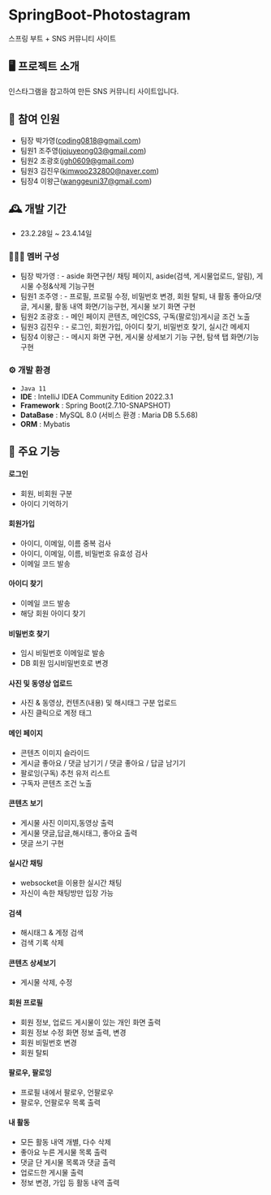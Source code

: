 # SpringBoot-Photostagram
스프링 부트 + SNS 커뮤니티 사이트

## 🖥️  프로젝트 소개 
인스타그램을 참고하여 만든 SNS 커뮤니티 사이트입니다.
<br>
## 🧑‍ 참여 인원
 -  팀장 박가영(coding0818@gmail.com)
 - 팀원1 조주영(jojuyeong03@gmail.com)
 - 팀원2 조광호(jgh0609@gmail.com)
 - 팀원3 김진우(kimwoo232800@naver.com)
 - 팀장4 이왕근(wanggeuni37@gmail.com)
## 🕰️ 개발 기간
 - 23.2.28일 ~ 23.4.14일
 
### 🧑‍🤝‍🧑 멤버 구성
 - 팀장 박가영  : - aside 화면구현/ 채팅 페이지, aside(검색, 게시물업로드, 알림), 게시물 수정&삭제 기능구현
 - 팀원1 조주영 : - 프로필, 프로필 수정, 비밀번호 변경, 회원 탈퇴, 내 활동 좋아요/댓글, 게시물, 활동 내역 화면/기능구현, 게시물 보기 화면 구현
 - 팀원2 조광호 : - 메인 페이지 콘텐츠, 메인CSS, 구독(팔로잉)게시글 조건 노출
 - 팀원3 김진우 : - 로그인, 회원가입, 아이디 찾기, 비밀번호 찾기, 실시간 메세지
 - 팀장4 이왕근 : - 메시지 화면 구현, 게시물 상세보기 기능 구현, 탐색 탭 화면/기능 구현

### ⚙️ 개발 환경
 - `Java 11`
 - **IDE** : IntelliJ IDEA Community Edition 2022.3.1
 - **Framework** : Spring Boot(2.7.10-SNAPSHOT)
 - **DataBase** : MySQL 8.0 (서비스 환경 : Maria DB 5.5.68)
 - **ORM** : Mybatis

## 📌 주요 기능
#### 로그인
 - 회원, 비회원 구분
 - 아이디 기억하기
#### 회원가입
 - 아이디, 이메일, 이름 중복 검사
 - 아이디, 이메일, 이름, 비밀번호 유효성 검사
 - 이메일 코드 발송
#### 아이디 찾기
 - 이메일 코드 발송
 - 해당 회원 아이디 찾기
#### 비밀번호 찾기
 - 임시 비밀번호 이메일로 발송
 - DB 회원 임시비밀번호로 변경
#### 사진 및 동영상 업로드
 - 사진 & 동영상, 컨텐츠(내용) 및 해시태그 구분 업로드
 - 사진 클릭으로 계정 태그
#### 메인 페이지
 - 콘텐츠 이미지 슬라이드
 - 게시글 좋아요 / 댓글 남기기 / 댓글 좋아요 / 답글 남기기
 - 팔로잉(구독) 추천 유저 리스트
 - 구독자 콘텐츠 조건 노출
#### 콘텐츠 보기
 - 게시물 사진 이미지,동영상 출력
 - 게시물 댓글,답글,해시태그, 좋아요 출력
 - 댓글 쓰기 구현
#### 실시간 채팅
 - websocket을 이용한 실시간 채팅
 - 자신이 속한 채팅방만 입장 가능
#### 검색
 - 해시태그 & 계정 검색
 - 검색 기록 삭제
#### 콘텐츠 상세보기
 - 게시물 삭제, 수정 
#### 회원 프로필
- 회원 정보, 업로드 게시물이 있는 개인 화면 출력
- 회원 정보 수정 화면 정보 출력, 변경
- 회원 비밀번호 변경
- 회원 탈퇴
#### 팔로우, 팔로잉
- 프로필 내에서 팔로우, 언팔로우
- 팔로우, 언팔로우 목록 출력
#### 내 활동
- 모든 활동 내역 개별, 다수 삭제
- 좋아요 누른 게시물 목록 출력
- 댓글 단 게시물 목록과 댓글 출력
- 업로드한 게시물 출력
- 정보 변경, 가입 등 활동 내역 출력
